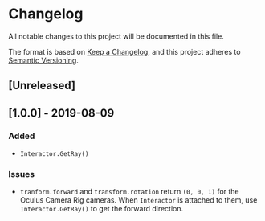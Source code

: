# Changelog
All notable changes to this project will be documented in this file.

The format is based on [Keep a Changelog](https://keepachangelog.com/en/1.0.0/),
and this project adheres to [Semantic Versioning](https://semver.org/spec/v2.0.0.html).

## [Unreleased]

## [1.0.0] - 2019-08-09
### Added
- `Interactor.GetRay()`

### Issues
- `tranform.forward` and `transform.rotation` return `(0, 0, 1)` for the Oculus Camera Rig cameras. When `Interactor` is attached to them, use `Interactor.GetRay()` to get the forward direction.